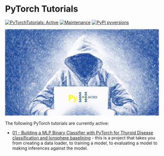 # PyTorch Tutorials
 <!-- badges: start -->
  [![PyTorchTutorials: Active](https://www.repostatus.org/badges/latest/active.svg)](https://www.repostatus.org/#active)
  [![Maintenance](https://img.shields.io/badge/Maintained%3F-yes-green.svg)](https://GitHub.com/Naereen/StrapDown.js/graphs/commit-activity)
  [![PyPI pyversions](https://img.shields.io/pypi/pyversions/ansicolortags.svg)](https://pypi.python.org/pypi/ansicolortags/)
<!-- badges: end -->

<img src ="man/figures/PyHacks.jpeg"> <!-- width="300" height="150">-->

The following PyTorch tutorials are currently active:

- [01 - Building a MLP Binary Classifier with PyTorch for Thyroid Disease classification and Ionsphere baselining](https://github.com/StatsGary/PyTorch_Tutorials/tree/main/01_MLP_Thyroid_Classifier) - this is a project that takes you from creating a data loader, to training a model, to evaluating a model to making inferences against the model. 

